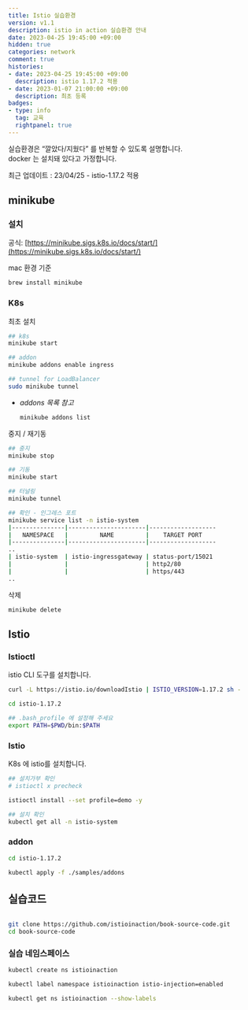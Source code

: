 ```yaml
---
title: Istio 실습환경  
version: v1.1 
description: istio in action 실습환경 안내  
date: 2023-04-25 19:45:00 +09:00  
hidden: true  
categories: network  
comment: true  
histories:
- date: 2023-04-25 19:45:00 +09:00
  description: istio 1.17.2 적용  
- date: 2023-01-07 21:00:00 +09:00
  description: 최초 등록
badges:
- type: info  
  tag: 교육  
  rightpanel: true
---
```

실습환경은 “깔았다/지웠다” 를 반복할 수 있도록 설명합니다.  
docker 는 설치돼 있다고 가정합니다. 

<!--more-->
최근 업데이트 : 23/04/25 - istio-1.17.2 적용

## minikube

### 설치

공식: [https://minikube.sigs.k8s.io/docs/start/](https://minikube.sigs.k8s.io/docs/start/) 

mac 환경 기준

```bash
brew install minikube
```

### K8s

최초 설치

```bash
## k8s
minikube start

## addon
minikube addons enable ingress

## tunnel for LoadBalancer
sudo minikube tunnel
```

- *addons 목록 참고*
    
    ```bash
    minikube addons list
    ```
    

중지 / 재기동

```bash
## 중지 
minikube stop

## 기동 
minikube start

## 터널링
minikube tunnel

## 확인 - 인그레스 포트
minikube service list -n istio-system
|---------------|----------------------|-------------------
|   NAMESPACE   |         NAME         |    TARGET PORT    
|---------------|----------------------|-------------------
..
| istio-system  | istio-ingressgateway | status-port/15021 
|               |                      | http2/80          
|               |                      | https/443         
..
```

삭제

```bash
minikube delete
```

## Istio

### Istioctl

istio CLI 도구를 설치합니다. 

```bash
curl -L https://istio.io/downloadIstio | ISTIO_VERSION=1.17.2 sh -

cd istio-1.17.2

## .bash_profile 에 설정해 주세요
export PATH=$PWD/bin:$PATH
```

### Istio

K8s 에 istio를 설치합니다. 

```bash
## 설치가부 확인
# istioctl x precheck

istioctl install --set profile=demo -y

## 설치 확인
kubectl get all -n istio-system
```

### addon

```bash
cd istio-1.17.2

kubectl apply -f ./samples/addons
```

## 실습코드

```bash

git clone https://github.com/istioinaction/book-source-code.git
cd book-source-code
```

### 실습 네임스페이스

```bash
kubectl create ns istioinaction

kubectl label namespace istioinaction istio-injection=enabled

kubectl get ns istioinaction --show-labels
```